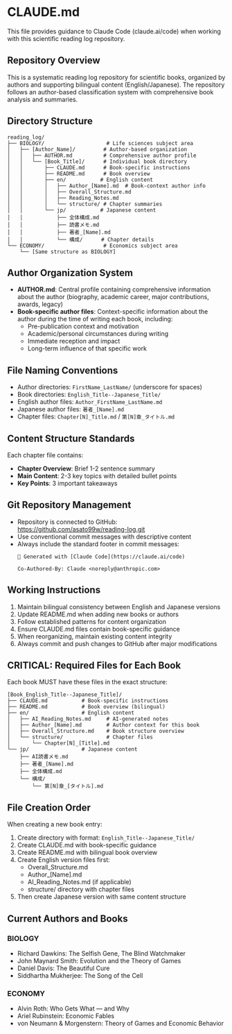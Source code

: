 # CLAUDE.md

This file provides guidance to Claude Code (claude.ai/code) when working with this scientific reading log repository.

## Repository Overview
This is a systematic reading log repository for scientific books, organized by authors and supporting bilingual content (English/Japanese). The repository follows an author-based classification system with comprehensive book analysis and summaries.

## Directory Structure
```
reading_log/
├── BIOLOGY/                    # Life sciences subject area
│   ├── [Author_Name]/         # Author-based organization
│   │   ├── AUTHOR.md          # Comprehensive author profile
│   │   └── [Book_Title]/      # Individual book directory
│   │       ├── CLAUDE.md      # Book-specific instructions
│   │       ├── README.md      # Book overview
│   │       ├── en/           # English content
│   │       │   ├── Author_[Name].md  # Book-context author info
│   │       │   ├── Overall_Structure.md
│   │       │   ├── Reading_Notes.md
│   │       │   └── structure/ # Chapter summaries
│   │       └── jp/           # Japanese content
│   │           ├── 全体構成.md
│   │           ├── 読書メモ.md
│   │           ├── 著者_[Name].md
│   │           └── 構成/      # Chapter details
└── ECONOMY/                   # Economics subject area
    └── [Same structure as BIOLOGY]
```

## Author Organization System
- **AUTHOR.md**: Central profile containing comprehensive information about the author (biography, academic career, major contributions, awards, legacy)
- **Book-specific author files**: Context-specific information about the author during the time of writing each book, including:
  - Pre-publication context and motivation
  - Academic/personal circumstances during writing
  - Immediate reception and impact
  - Long-term influence of that specific work

## File Naming Conventions
- Author directories: `FirstName_LastName/` (underscore for spaces)
- Book directories: `English_Title--Japanese_Title/`
- English author files: `Author_FirstName_LastName.md`
- Japanese author files: `著者_[Name].md`
- Chapter files: `Chapter[N]_Title.md` / `第[N]章_タイトル.md`

## Content Structure Standards
Each chapter file contains:
- **Chapter Overview**: Brief 1-2 sentence summary
- **Main Content**: 2-3 key topics with detailed bullet points
- **Key Points**: 3 important takeaways

## Git Repository Management
- Repository is connected to GitHub: https://github.com/asato99w/reading-log.git
- Use conventional commit messages with descriptive content
- Always include the standard footer in commit messages:
  ```
  🤖 Generated with [Claude Code](https://claude.ai/code)
  
  Co-Authored-By: Claude <noreply@anthropic.com>
  ```

## Working Instructions
1. Maintain bilingual consistency between English and Japanese versions
2. Update README.md when adding new books or authors
3. Follow established patterns for content organization
4. Ensure CLAUDE.md files contain book-specific guidance
5. When reorganizing, maintain existing content integrity
6. Always commit and push changes to GitHub after major modifications

## CRITICAL: Required Files for Each Book
Each book MUST have these files in the exact structure:
```
[Book_English_Title--Japanese_Title]/
├── CLAUDE.md           # Book-specific instructions
├── README.md           # Book overview (bilingual)
├── en/                 # English content
│   ├── AI_Reading_Notes.md     # AI-generated notes
│   ├── Author_[Name].md        # Author context for this book
│   ├── Overall_Structure.md    # Book structure overview
│   └── structure/              # Chapter files
│       └── Chapter[N]_[Title].md
└── jp/                 # Japanese content
    ├── AI読書メモ.md
    ├── 著者_[Name].md
    ├── 全体構成.md
    └── 構成/
        └── 第[N]章_[タイトル].md
```

## File Creation Order
When creating a new book entry:
1. Create directory with format: `English_Title--Japanese_Title/`
2. Create CLAUDE.md with book-specific guidance
3. Create README.md with bilingual book overview
4. Create English version files first:
   - Overall_Structure.md
   - Author_[Name].md
   - AI_Reading_Notes.md (if applicable)
   - structure/ directory with chapter files
5. Then create Japanese version with same content structure

## Current Authors and Books
### BIOLOGY
- Richard Dawkins: The Selfish Gene, The Blind Watchmaker
- John Maynard Smith: Evolution and the Theory of Games  
- Daniel Davis: The Beautiful Cure
- Siddhartha Mukherjee: The Song of the Cell

### ECONOMY
- Alvin Roth: Who Gets What — and Why
- Ariel Rubinstein: Economic Fables
- von Neumann & Morgenstern: Theory of Games and Economic Behavior